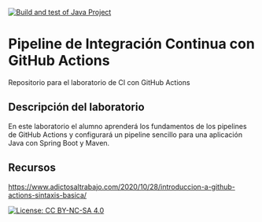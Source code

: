 [![Build and test of Java Project](https://github.com/ETSISI-EMS/ems2024-lab-1-3-ci-github-actions-WezhengAlumnoupm/actions/workflows/main.yml/badge.svg)](https://github.com/ETSISI-EMS/ems2024-lab-1-3-ci-github-actions-WezhengAlumnoupm/actions/workflows/main.yml)
# Pipeline de Integración Continua con GitHub Actions

Repositorio para el laboratorio de CI con GitHub Actions

## Descripción del laboratorio

En este laboratorio el alumno aprenderá los fundamentos de los pipelines de GitHub Actions y configurará un pipeline
sencillo para una aplicación Java con Spring Boot y Maven. 

## Recursos
https://www.adictosaltrabajo.com/2020/10/28/introduccion-a-github-actions-sintaxis-basica/

[![License: CC BY-NC-SA 4.0](https://img.shields.io/badge/License-CC_BY--NC--SA_4.0-lightgrey.svg)](https://creativecommons.org/licenses/by-nc-sa/4.0/)
